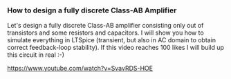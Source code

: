 ### How to design a fully discrete Class-AB Amplifier ###

Let's design a fully discrete Class-AB amplifier consisting only out of transistors and some resistors and capacitors.
I will show you how to simulate everything in LTSpice (transient, but also in AC domain to obtain correct feedback-loop stability).
If this video reaches 100 likes I will build up this circuit in real :-)

https://www.youtube.com/watch?v=SvavRDS-HOE
